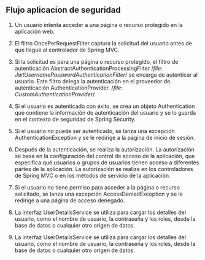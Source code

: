 ## Flujo aplicacion de seguridad

1. Un usuario intenta acceder a una página o recurso protegido en la aplicación web.

2. El filtro OncePerRequestFilter captura la solicitud del usuario antes de que llegue al controlador de Spring MVC.

3. Si la solicitud es para una página o recurso protegido, el filtro de autenticación AbstractAuthenticationProcessingFilter /*file: JwtUsernamePasswordAuthenticationFilter*/ se encarga de autenticar al usuario. Este filtro delega la autenticación en el proveedor de autenticación AuthenticationProvider. /*file: CustomAuthenticationProvider*/

4. Si el usuario es autenticado con éxito, se crea un objeto Authentication que contiene la información de autenticación del usuario y se lo guarda en el contexto de seguridad de Spring Security.

5. Si el usuario no puede ser autenticado, se lanza una excepción AuthenticationException y se le redirige a la página de inicio de sesión.

6. Después de la autenticación, se realiza la autorización. La autorización se basa en la configuración del control de acceso de la aplicación, que especifica qué usuarios o grupos de usuarios tienen acceso a diferentes partes de la aplicación. La autorización se realiza en los controladores de Spring MVC o en los métodos de servicio de la aplicación.

7. Si el usuario no tiene permiso para acceder a la página o recurso solicitado, se lanza una excepción AccessDeniedException y se le redirige a una página de acceso denegado.

8. La interfaz UserDetailsService se utiliza para cargar los detalles del usuario, como el nombre de usuario, la contraseña y los roles, desde la base de datos o cualquier otro origen de datos.

9. La interfaz UserDetailsService se utiliza para cargar los detalles del usuario, como el nombre de usuario, la contraseña y los roles, desde la base de datos o cualquier otro origen de datos.
